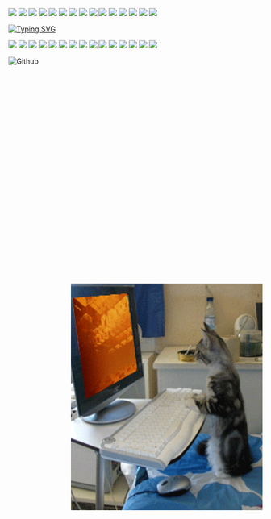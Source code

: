 <img src="https://media.giphy.com/media/VgCDAzcKvsR6OM0uWg/giphy.gif" width="50px"> <img src="https://media.giphy.com/media/VgCDAzcKvsR6OM0uWg/giphy.gif" width="50px"> <img src="https://media.giphy.com/media/VgCDAzcKvsR6OM0uWg/giphy.gif" width="50px"> <img src="https://media.giphy.com/media/VgCDAzcKvsR6OM0uWg/giphy.gif" width="50px"> <img src="https://media.giphy.com/media/VgCDAzcKvsR6OM0uWg/giphy.gif" width="50px"> <img src="https://media.giphy.com/media/VgCDAzcKvsR6OM0uWg/giphy.gif" width="50px"> <img src="https://media.giphy.com/media/VgCDAzcKvsR6OM0uWg/giphy.gif" width="50px"> <img src="https://media.giphy.com/media/VgCDAzcKvsR6OM0uWg/giphy.gif" width="50px"> <img src="https://media.giphy.com/media/VgCDAzcKvsR6OM0uWg/giphy.gif" width="50px"> <img src="https://media.giphy.com/media/VgCDAzcKvsR6OM0uWg/giphy.gif" width="50px"> <img src="https://media.giphy.com/media/VgCDAzcKvsR6OM0uWg/giphy.gif" width="50px"> <img src="https://media.giphy.com/media/VgCDAzcKvsR6OM0uWg/giphy.gif" width="50px"> <img src="https://media.giphy.com/media/VgCDAzcKvsR6OM0uWg/giphy.gif" width="50px"> <img src="https://media.giphy.com/media/VgCDAzcKvsR6OM0uWg/giphy.gif" width="50px"> <img src="https://media.giphy.com/media/VgCDAzcKvsR6OM0uWg/giphy.gif" width="50px"> 
<!-- <img src="https://raw.githubusercontent.com/ABSphreak/ABSphreak/master/gifs/Hi.gif" width="30px">  -->

<a href="https://git.io/typing-svg"><img src="https://readme-typing-svg.demolab.com?font=Kanit&weight=300&size=50&pause=1000&color=F751E8E4&center=true&vCenter=true&width=1000&lines=Welcome+To+Yeji's+GitHub!" alt="Typing SVG" /></a>

<img src="https://media.giphy.com/media/VgCDAzcKvsR6OM0uWg/giphy.gif" width="50px"> <img src="https://media.giphy.com/media/VgCDAzcKvsR6OM0uWg/giphy.gif" width="50px"> <img src="https://media.giphy.com/media/VgCDAzcKvsR6OM0uWg/giphy.gif" width="50px"> <img src="https://media.giphy.com/media/VgCDAzcKvsR6OM0uWg/giphy.gif" width="50px"> <img src="https://media.giphy.com/media/VgCDAzcKvsR6OM0uWg/giphy.gif" width="50px"> <img src="https://media.giphy.com/media/VgCDAzcKvsR6OM0uWg/giphy.gif" width="50px"> <img src="https://media.giphy.com/media/VgCDAzcKvsR6OM0uWg/giphy.gif" width="50px"> <img src="https://media.giphy.com/media/VgCDAzcKvsR6OM0uWg/giphy.gif" width="50px"> <img src="https://media.giphy.com/media/VgCDAzcKvsR6OM0uWg/giphy.gif" width="50px"> <img src="https://media.giphy.com/media/VgCDAzcKvsR6OM0uWg/giphy.gif" width="50px"> <img src="https://media.giphy.com/media/VgCDAzcKvsR6OM0uWg/giphy.gif" width="50px"> <img src="https://media.giphy.com/media/VgCDAzcKvsR6OM0uWg/giphy.gif" width="50px"> <img src="https://media.giphy.com/media/VgCDAzcKvsR6OM0uWg/giphy.gif" width="50px"> <img src="https://media.giphy.com/media/VgCDAzcKvsR6OM0uWg/giphy.gif" width="50px"> <img src="https://media.giphy.com/media/VgCDAzcKvsR6OM0uWg/giphy.gif" width="50px"> 

<img width="380" height="450" align="left" alt="Github"
src="https://raw.githubusercontent.com/yejipractice/yejipractice/resources/icons/condingcat.gif" /> 
<img width="380" height="450" align="right" alt="Github"
src="https://raw.githubusercontent.com/yejipractice/yejipractice/resources/icons/condingcat2.gif" /> 


